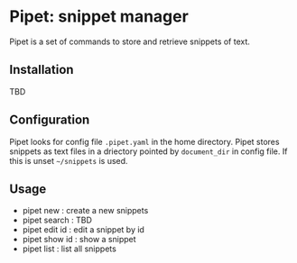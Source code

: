 # Pipet: snippet manager

Pipet is a set of commands to store and retrieve snippets of text.

## Installation
TBD

## Configuration
Pipet looks for config file `.pipet.yaml` in the home directory. Pipet stores snippets as text files in a driectory pointed by `document_dir` in config file. If this is unset `~/snippets` is used.

## Usage
  - pipet new : create a new snippets
  - pipet search : TBD
  - pipet edit id : edit a snippet by id
  - pipet show id : show a snippet
  - pipet list : list all snippets
